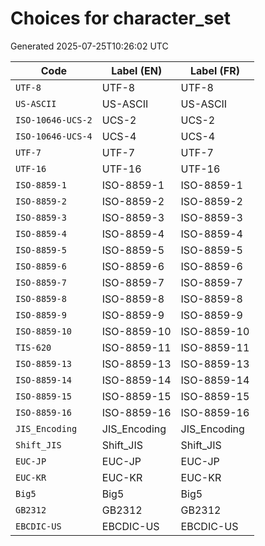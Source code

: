 # Choices for character_set

Generated 2025-07-25T10:26:02 UTC

| Code | Label (EN) | Label (FR) |
|------|------------|------------|
| `UTF-8` | UTF-8 | UTF-8 |
| `US-ASCII` | US-ASCII | US-ASCII |
| `ISO-10646-UCS-2` | UCS-2 | UCS-2 |
| `ISO-10646-UCS-4` | UCS-4 | UCS-4 |
| `UTF-7` | UTF-7 | UTF-7 |
| `UTF-16` | UTF-16 | UTF-16 |
| `ISO-8859-1` | ISO-8859-1 | ISO-8859-1 |
| `ISO-8859-2` | ISO-8859-2 | ISO-8859-2 |
| `ISO-8859-3` | ISO-8859-3 | ISO-8859-3 |
| `ISO-8859-4` | ISO-8859-4 | ISO-8859-4 |
| `ISO-8859-5` | ISO-8859-5 | ISO-8859-5 |
| `ISO-8859-6` | ISO-8859-6 | ISO-8859-6 |
| `ISO-8859-7` | ISO-8859-7 | ISO-8859-7 |
| `ISO-8859-8` | ISO-8859-8 | ISO-8859-8 |
| `ISO-8859-9` | ISO-8859-9 | ISO-8859-9 |
| `ISO-8859-10` | ISO-8859-10 | ISO-8859-10 |
| `TIS-620` | ISO-8859-11 | ISO-8859-11 |
| `ISO-8859-13` | ISO-8859-13 | ISO-8859-13 |
| `ISO-8859-14` | ISO-8859-14 | ISO-8859-14 |
| `ISO-8859-15` | ISO-8859-15 | ISO-8859-15 |
| `ISO-8859-16` | ISO-8859-16 | ISO-8859-16 |
| `JIS_Encoding` | JIS_Encoding | JIS_Encoding |
| `Shift_JIS` | Shift_JIS | Shift_JIS |
| `EUC-JP` | EUC-JP | EUC-JP |
| `EUC-KR` | EUC-KR | EUC-KR |
| `Big5` | Big5 | Big5 |
| `GB2312` | GB2312 | GB2312 |
| `EBCDIC-US` | EBCDIC-US | EBCDIC-US |
